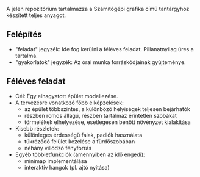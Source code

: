 A jelen repozitórium tartalmazza a Számítógépi grafika című tantárgyhoz készített teljes anyagot.

Felépítés
---------
- "feladat" jegyzék: Ide fog kerülni a féléves feladat. Pillanatnyilag üres a tartalma.
- "gyakorlatok" jegyzék: Az órai munka forráskódjainak gyűjteménye.

Féléves feladat
---------------
- Cél: Egy elhagyatott épület modellezése.
- A tervezésre vonatkozó főbb elképzelések:
	* az épület többszintes, a különböző helyiségek teljesen bejárhatók
	* részben romos állagú, részben tartalmaz érintetlen szobákat
	* törmelékek elhelyezése, esetlegesen benőtt növényzet kialakítása
- Kisebb részletek:
	* különleges érdességű falak, padlók használata
	* tükröződő felület kezelése a fürdőszobában
	* néhány villódzó fényforrás
- Egyéb többletfunkciók (amennyiben az idő engedi):
	* minimap implementálása
	* interaktív hangok (pl. ajtó nyitása)
